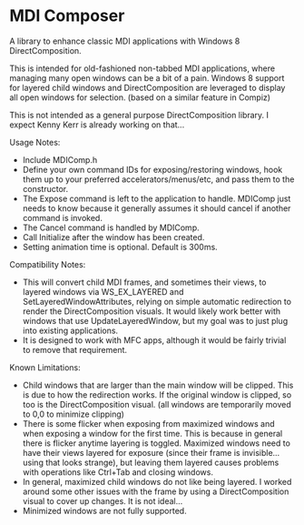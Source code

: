 MDI Composer
=======

A library to enhance classic MDI applications with Windows 8 DirectComposition.

This is intended for old-fashioned non-tabbed MDI applications, where managing many open windows can be a bit of a pain. Windows 8 support for layered child windows and DirectComposition are leveraged to display all open windows for selection. (based on a similar feature in Compiz)

This is not intended as a general purpose DirectComposition library. I expect Kenny Kerr is already working on that...

Usage Notes:
- Include MDIComp.h
- Define your own command IDs for exposing/restoring windows, hook them up to your preferred accelerators/menus/etc, and pass them to the constructor.
- The Expose command is left to the application to handle. MDIComp just needs to know because it generally assumes it should cancel if another command is invoked.
- The Cancel command is handled by MDIComp.
- Call Initialize after the window has been created.
- Setting animation time is optional. Default is 300ms.

Compatibility Notes:
- This will convert child MDI frames, and sometimes their views, to layered windows via WS_EX_LAYERED and SetLayeredWindowAttributes, relying on simple automatic redirection to render the DirectComposition visuals. It would likely work better with windows that use UpdateLayeredWindow, but my goal was to just plug into existing applications. 
- It is designed to work with MFC apps, although it would be fairly trivial to remove that requirement.

Known Limitations:
- Child windows that are larger than the main window will be clipped. This is due to how the redirection works. If the original window is clipped, so too is the DirectComposition visual. (all windows are temporarily moved to 0,0 to minimize clipping)
- There is some flicker when exposing from maximized windows and when exposing a window for the first time. This is because in general there is flicker anytime layering is toggled. Maximized windows need to have their views layered for exposure (since their frame is invisible... using that looks strange), but leaving them layered causes problems with operations like Ctrl+Tab and closing windows.
- In general, maximized child windows do not like being layered. I worked around some other issues with the frame by using a DirectComposition visual to cover up changes. It is not ideal...
- Minimized windows are not fully supported.
